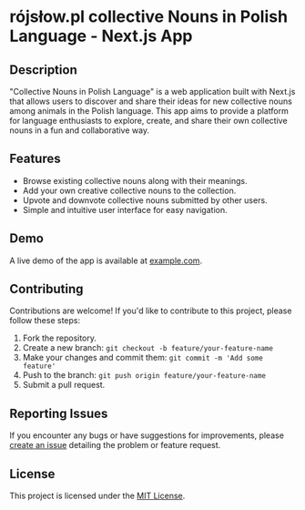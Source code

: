 # rójsłow.pl collective Nouns in Polish Language - Next.js App

## Description

"Collective Nouns in Polish Language" is a web application built with Next.js that allows users to discover and share their ideas for new collective nouns among animals in the Polish language. This app aims to provide a platform for language enthusiasts to explore, create, and share their own collective nouns in a fun and collaborative way.

## Features

- Browse existing collective nouns along with their meanings.
- Add your own creative collective nouns to the collection.
- Upvote and downvote collective nouns submitted by other users.
- Simple and intuitive user interface for easy navigation.

## Demo

A live demo of the app is available at [example.com](https://www.example.com).



## Contributing

Contributions are welcome! If you'd like to contribute to this project, please follow these steps:

1. Fork the repository.
2. Create a new branch: `git checkout -b feature/your-feature-name`
3. Make your changes and commit them: `git commit -m 'Add some feature'`
4. Push to the branch: `git push origin feature/your-feature-name`
5. Submit a pull request.

## Reporting Issues

If you encounter any bugs or have suggestions for improvements, please [create an issue](https://github.com/aroo0/rojslow/issues) detailing the problem or feature request.

## License

This project is licensed under the [MIT License](LICENSE).


